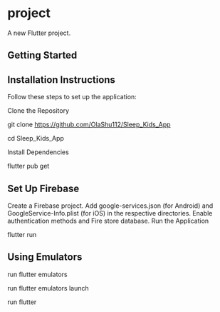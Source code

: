 # project

A new Flutter project.

## Getting Started

## Installation Instructions 

Follow these steps to set up the application: 

Clone the Repository 

git clone https://github.com/OlaShu112/Sleep_Kids_App 

cd Sleep_Kids_App 

Install Dependencies 

flutter pub get 

## Set Up Firebase 

Create a Firebase project. 
Add google-services.json (for Android) and GoogleService-Info.plist (for iOS) in the respective directories. 
Enable authentication methods and Fire store database. 
Run the Application 

flutter run 

## Using Emulators

run flutter emulators

run flutter emulators launch <emulatorId>

run flutter


